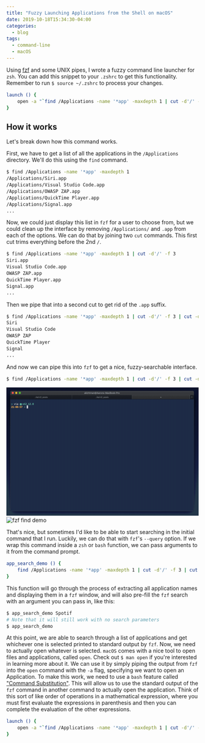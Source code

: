 ```yaml
---
title: "Fuzzy Launching Applications from the Shell on macOS"
date: 2019-10-18T15:34:30-04:00
categories:
  - blog
tags:
  - command-line
  - macOS
---
```


Using [fzf](https://www.github.com/junegunn/fzf) and some UNIX pipes, I wrote a fuzzy command line launcher for `zsh`. You can add this snippet to your `.zshrc` to get this functionality. Remember to run `$ source ~/.zshrc` to process your changes.

```zsh
launch () {
	open -a "`find /Applications -name '*app' -maxdepth 1 | cut -d'/' -f 3 | cut -d'.' -f 1 | fzf --query=$1`"
}
```

## How it works

Let's break down how this command works.

First, we have to get a list of all the applications in the `/Applications` directory. We'll do this using the `find` command.

```bash
$ find /Applications -name '*app' -maxdepth 1
/Applications/Siri.app
/Applications/Visual Studio Code.app
/Applications/OWASP ZAP.app
/Applications/QuickTime Player.app
/Applications/Signal.app
...
```

Now, we could just display this list in `fzf` for a user to choose from, but we could clean up the interface by removing `/Applications/` and `.app` from each of the options. We can do that by joining two `cut` commands. This first cut trims everything before the 2nd `/`.

```bash
$ find /Applications -name '*app' -maxdepth 1 | cut -d'/' -f 3
Siri.app
Visual Studio Code.app
OWASP ZAP.app
QuickTime Player.app
Signal.app
...
```

Then we pipe that into a second cut to get rid of the `.app` suffix.

```bash
$ find /Applications -name '*app' -maxdepth 1 | cut -d'/' -f 3 | cut -d'.' -f 1
Siri
Visual Studio Code
OWASP ZAP
QuickTime Player
Signal
...
```

And now we can pipe this into `fzf` to get a nice, fuzzy-searchable interface.

```bash
$ find /Applications -name '*app' -maxdepth 1 | cut -d'/' -f 3 | cut -d'.' -f 1 | fzf
```

![fzf find demo](/assets/images/fzf-demo-find.gif)
![fzf find demo](https://gfycat.com/PointlessShyAsiaticmouflon)

That's nice, but sometimes I'd like to be able to start searching in the initial command that I run. Luckily, we can do that with `fzf`'s `--query` option. If we wrap this command inside a `zsh` or `bash` function, we can pass arguments to it from the command prompt.

```bash
app_search_demo () {
	find /Applications -name '*app' -maxdepth 1 | cut -d'/' -f 3 | cut -d'.' -f 1 | fzf --query=$1
}
```

This function will go through the process of extracting all application names and displaying them in a `fzf` window, and will also pre-fill the `fzf` search with an argument you can pass in, like this:

```bash
$ app_search_demo Spotif
# Note that it will still work with no search parameters
$ app_search_demo
```

At this point, we are able to search through a list of applications and get whichever one is selected printed to standard output by `fzf`. Now, we need to actually open whatever is selected. `macOS` comes with a nice tool to open files and applications, called `open`. Check out `$ man open` if you're interested in learning more about it. We can use it by simply piping the output from `fzf` into the `open` command with the `-a` flag, specifying we want to open an Application. To make this work, we need to use a `bash` feature called ["Command Substitution"](https://www.gnu.org/savannah-checkouts/gnu/bash/manual/bash.html#Command-Substitution). This will allow us to use the standard output of the `fzf` command in another command to actually open the application. Think of this sort of like order of operations in a mathematical expression, where you must first evaluate the expressions in parenthesis and then you can complete the evaluation of the other expressions. 

```zsh
launch () {
	open -a "`find /Applications -name '*app' -maxdepth 1 | cut -d'/' -f 3 | cut -d'.' -f 1 | fzf --query=$1`"
}
```

